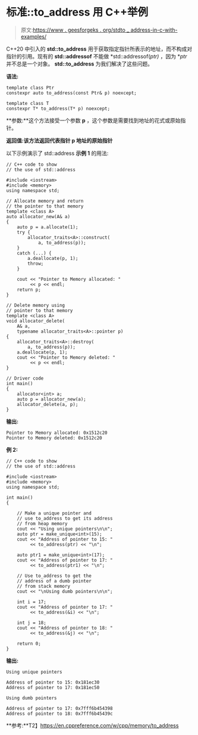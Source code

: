 # 标准::to_address 用 C++举例

> 原文:[https://www . geesforgeks . org/stdto _ address-in-c-with-examples/](https://www.geeksforgeeks.org/stdto_address-in-c-with-examples/)

C++20 中引入的 **std::to_address** 用于获取指定指针所表示的地址，而不构成对指针的引用。现有的 **std::addressof** 不能做 *std::addressof(*ptr)* ，因为 **ptr* 并不总是一个对象。 **std::to_address** 为我们解决了这些问题。

**语法:**

```
template class Ptr
constexpr auto to_address(const Ptr& p) noexcept;

template class T
constexpr T* to_address(T* p) noexcept;

```

**参数:**这个方法接受一个参数 **p** ，这个参数是需要找到地址的花式或原始指针。

**返回值:**该方法返回代表指针 p 地址的**原始指针**

以下示例演示了 std::address
**示例 1** 的用法:

```
// C++ code to show
// the use of std::address

#include <iostream>
#include <memory>
using namespace std;

// Allocate memory and return
// the pointer to that memory
template <class A>
auto allocator_new(A& a)
{
    auto p = a.allocate(1);
    try {
        allocator_traits<A>::construct(
            a, to_address(p));
    }
    catch (...) {
        a.deallocate(p, 1);
        throw;
    }

    cout << "Pointer to Memory allocated: "
         << p << endl;
    return p;
}

// Delete memory using
// pointer to that memory
template <class A>
void allocator_delete(
    A& a,
    typename allocator_traits<A>::pointer p)
{
    allocator_traits<A>::destroy(
        a, to_address(p));
    a.deallocate(p, 1);
    cout << "Pointer to Memory deleted: "
         << p << endl;
}

// Driver code
int main()
{
    allocator<int> a;
    auto p = allocator_new(a);
    allocator_delete(a, p);
}
```

**输出:**

```
Pointer to Memory allocated: 0x1512c20
Pointer to Memory deleted: 0x1512c20

```

**例 2:**

```
// C++ code to show
// the use of std::address

#include <iostream>
#include <memory>
using namespace std;

int main()
{

    // Make a unique pointer and
    // use to_address to get its address
    // from heap memory
    cout << "Using unique pointers\n\n";
    auto ptr = make_unique<int>(15);
    cout << "Address of pointer to 15: "
         << to_address(ptr) << "\n";

    auto ptr1 = make_unique<int>(17);
    cout << "Address of pointer to 17: "
         << to_address(ptr1) << "\n";

    // Use to_address to get the
    // address of a dumb pointer
    // from stack memory
    cout << "\nUsing dumb pointers\n\n";

    int i = 17;
    cout << "Address of pointer to 17: "
         << to_address(&i) << "\n";

    int j = 18;
    cout << "Address of pointer to 18: "
         << to_address(&j) << "\n";

    return 0;
}
```

**输出:**

```
Using unique pointers

Address of pointer to 15: 0x181ec30
Address of pointer to 17: 0x181ec50

Using dumb pointers

Address of pointer to 17: 0x7fff6b454398
Address of pointer to 18: 0x7fff6b45439c

```

**参考:**T2】https://en.cppreference.com/w/cpp/memory/to_address